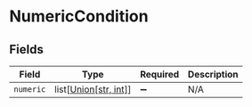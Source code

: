 # NumericCondition


## Fields

| Field                                                                   | Type                                                                    | Required                                                                | Description                                                             |
| ----------------------------------------------------------------------- | ----------------------------------------------------------------------- | ----------------------------------------------------------------------- | ----------------------------------------------------------------------- |
| `numeric`                                                               | list[[Union[str, int]](../../models/shared/numericconditionnumeric.md)] | :heavy_minus_sign:                                                      | N/A                                                                     |